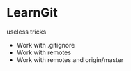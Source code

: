 # LearnGit
useless tricks
* Work with .gitignore
* Work with remotes
* Work with remotes and origin/master
